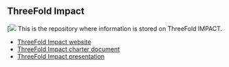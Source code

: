 ## ThreeFold Impact

[![](https://qph.fs.quoracdn.net/main-qimg-fffcf112c7faf0391faa4dbef09ef2c6.webp)
This is the repository where information is stored on ThreeFold IMPACT.

- [ThreeFold Impact website](http://threefoldimpact.com)
- [ThreeFold Impact charter document](/docs/description/threefold_impact.md)
- [ThreeFold Impact presentation](https://docs.google.com/presentation/d/1dDxTCMT1bszjl5rMB9LT09xYqLcEAj_SsftvoOdAe3U/edit#slide=id.g3bcabecd48_0_231)
